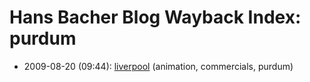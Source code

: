 # Hans Bacher Blog Wayback Index: purdum

* 2009-08-20 (09:44): [liverpool](https://web.archive.org/web/https://one1more2time3.wordpress.com/2009/08/20/liverpool/) (animation, commercials, purdum)